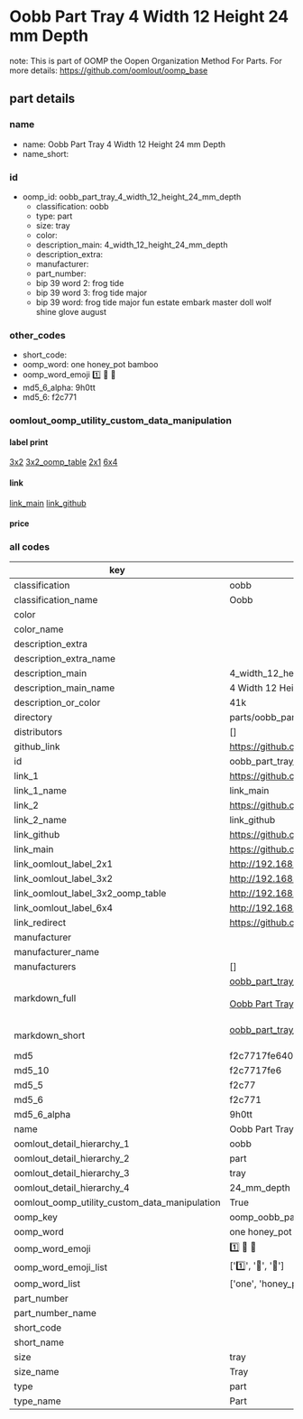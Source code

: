 # Oobb Part Tray 4 Width 12 Height 24 mm Depth  

note: This is part of OOMP the Oopen Organization Method For Parts. For more details: https://github.com/oomlout/oomp_base

##  part details
  







### name
* name: Oobb Part Tray 4 Width 12 Height 24 mm Depth
* name_short: 
### id
* oomp_id: oobb_part_tray_4_width_12_height_24_mm_depth
  * classification: oobb
  * type: part
  * size: tray
  * color: 
  * description_main: 4_width_12_height_24_mm_depth
  * description_extra: 
  * manufacturer: 
  * part_number: 
  * bip 39 word 2: frog tide
  * bip 39 word 3: frog tide major
  * bip 39 word: frog tide major fun estate embark master doll wolf shine glove august

### other_codes
* short_code: 
* oomp_word: one honey_pot bamboo
* oomp_word_emoji :one: :honey_pot: :bamboo:
* md5_6_alpha: 9h0tt
* md5_6: f2c771






### oomlout_oomp_utility_custom_data_manipulation
#### label print
[3x2](http://192.168.1.245:1112/?label=oomp%209h0tt)
[3x2_oomp_table](http://192.168.1.108:1112/?label=oomp%209h0tt)
[2x1](http://192.168.1.242:1112/?label=oomp%209h0tt)
[6x4](http://192.168.1.55:1112/?label=oomp%209h0tt)    

#### link

[link_main](https://github.com/oomlout/oomlout_oomp_version_1_messy/tree/main/parts/oobb_part_tray_4_width_12_height_24_mm_depth) [link_github](https://github.com/oomlout/oomlout_oomp_version_1_messy/tree/main/parts/oobb_part_tray_4_width_12_height_24_mm_depth)                             

#### price







### all codes 
| key | value |  
| --- | --- |  
| classification | oobb |  
| classification_name | Oobb |  
| color |  |  
| color_name |  |  
| description_extra |  |  
| description_extra_name |  |  
| description_main | 4_width_12_height_24_mm_depth |  
| description_main_name | 4 Width 12 Height 24 mm Depth |  
| description_or_color | 41k |  
| directory | parts/oobb_part_tray_4_width_12_height_24_mm_depth |  
| distributors | [] |  
| github_link | https://github.com/oomlout/oomlout_oomp_part_src/tree/main/parts/oobb_part_tray_4_width_12_height_24_mm_depth |  
| id | oobb_part_tray_4_width_12_height_24_mm_depth |  
| link_1 | https://github.com/oomlout/oomlout_oomp_version_1_messy/tree/main/parts/oobb_part_tray_4_width_12_height_24_mm_depth |  
| link_1_name | link_main |  
| link_2 | https://github.com/oomlout/oomlout_oomp_version_1_messy/tree/main/parts/oobb_part_tray_4_width_12_height_24_mm_depth |  
| link_2_name | link_github |  
| link_github | https://github.com/oomlout/oomlout_oomp_version_1_messy/tree/main/parts/oobb_part_tray_4_width_12_height_24_mm_depth |  
| link_main | https://github.com/oomlout/oomlout_oomp_version_1_messy/tree/main/parts/oobb_part_tray_4_width_12_height_24_mm_depth |  
| link_oomlout_label_2x1 | http://192.168.1.242:1112/?label=oomp%209h0tt |  
| link_oomlout_label_3x2 | http://192.168.1.245:1112/?label=oomp%209h0tt |  
| link_oomlout_label_3x2_oomp_table | http://192.168.1.108:1112/?label=oomp%209h0tt |  
| link_oomlout_label_6x4 | http://192.168.1.55:1112/?label=oomp%209h0tt |  
| link_redirect | https://github.com/oomlout/oomlout_oomp_version_1_messy/tree/main/parts/oobb_part_tray_4_width_12_height_24_mm_depth |  
| manufacturer |  |  
| manufacturer_name |  |  
| manufacturers | [] |  
| markdown_full | [oobb_part_tray_4_width_12_height_24_mm_depth](none)<br>[](none)<br>[Oobb Part Tray 4 Width 12 Height 24 Mm Depth](none)<br><br> |  
| markdown_short | [oobb_part_tray_4_width_12_height_24_mm_depth](none)<br><br> |  
| md5 | f2c7717fe640b1152126b5e10cf872e9 |  
| md5_10 | f2c7717fe6 |  
| md5_5 | f2c77 |  
| md5_6 | f2c771 |  
| md5_6_alpha | 9h0tt |  
| name | Oobb Part Tray 4 Width 12 Height 24 mm Depth |  
| oomlout_detail_hierarchy_1 | oobb |  
| oomlout_detail_hierarchy_2 | part |  
| oomlout_detail_hierarchy_3 | tray |  
| oomlout_detail_hierarchy_4 | 24_mm_depth |  
| oomlout_oomp_utility_custom_data_manipulation | True |  
| oomp_key | oomp_oobb_part_tray_4_width_12_height_24_mm_depth |  
| oomp_word | one honey_pot bamboo |  
| oomp_word_emoji | :one: :honey_pot: :bamboo: |  
| oomp_word_emoji_list | [':one:', ':honey_pot:', ':bamboo:'] |  
| oomp_word_list | ['one', 'honey_pot', 'bamboo'] |  
| part_number |  |  
| part_number_name |  |  
| short_code |  |  
| short_name |  |  
| size | tray |  
| size_name | Tray |  
| type | part |  
| type_name | Part |  
